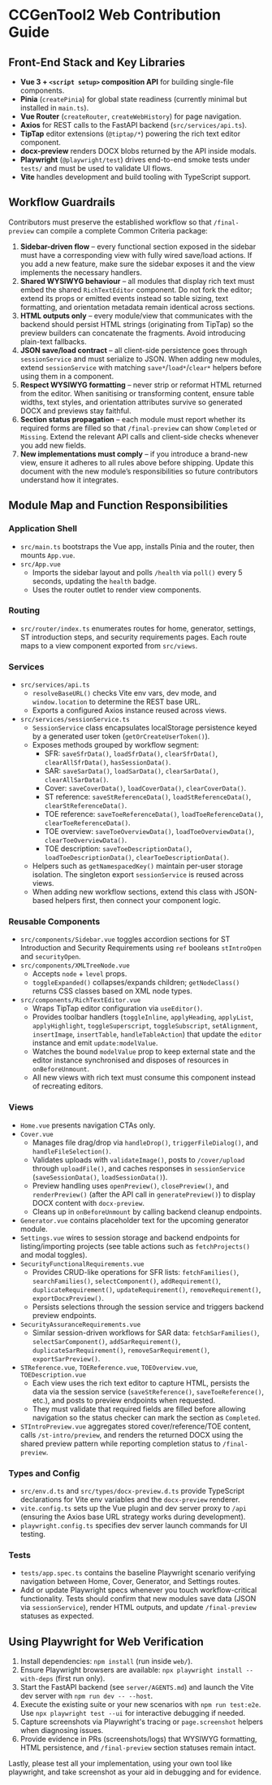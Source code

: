 # CCGenTool2 Web Contribution Guide

## Front-End Stack and Key Libraries
- **Vue 3 + `<script setup>` composition API** for building single-file components.
- **Pinia** (`createPinia`) for global state readiness (currently minimal but installed in `main.ts`).
- **Vue Router** (`createRouter`, `createWebHistory`) for page navigation.
- **Axios** for REST calls to the FastAPI backend (`src/services/api.ts`).
- **TipTap** editor extensions (`@tiptap/*`) powering the rich text editor component.
- **docx-preview** renders DOCX blobs returned by the API inside modals.
- **Playwright** (`@playwright/test`) drives end-to-end smoke tests under `tests/` and must be used to validate UI flows.
- **Vite** handles development and build tooling with TypeScript support.

## Workflow Guardrails
Contributors must preserve the established workflow so that `/final-preview` can compile a complete Common Criteria package:
1. **Sidebar-driven flow** – every functional section exposed in the sidebar must have a corresponding view with fully wired save/load actions. If you add a new feature, make sure the sidebar exposes it and the view implements the necessary handlers.
2. **Shared WYSIWYG behaviour** – all modules that display rich text must embed the shared `RichTextEditor` component. Do not fork the editor; extend its props or emitted events instead so table sizing, text formatting, and orientation metadata remain identical across sections.
3. **HTML outputs only** – every module/view that communicates with the backend should persist HTML strings (originating from TipTap) so the preview builders can concatenate the fragments. Avoid introducing plain-text fallbacks.
4. **JSON save/load contract** – all client-side persistence goes through `sessionService` and must serialize to JSON. When adding new modules, extend `sessionService` with matching `save*`/`load*`/`clear*` helpers before using them in a component.
5. **Respect WYSIWYG formatting** – never strip or reformat HTML returned from the editor. When sanitising or transforming content, ensure table widths, text styles, and orientation attributes survive so generated DOCX and previews stay faithful.
6. **Section status propagation** – each module must report whether its required forms are filled so that `/final-preview` can show `Completed` or `Missing`. Extend the relevant API calls and client-side checks whenever you add new fields.
7. **New implementations must comply** – if you introduce a brand-new view, ensure it adheres to all rules above before shipping. Update this document with the new module’s responsibilities so future contributors understand how it integrates.

## Module Map and Function Responsibilities
### Application Shell
- `src/main.ts` bootstraps the Vue app, installs Pinia and the router, then mounts `App.vue`.
- `src/App.vue`
  - Imports the sidebar layout and polls `/health` via `poll()` every 5 seconds, updating the `health` badge.
  - Uses the router outlet to render view components.

### Routing
- `src/router/index.ts` enumerates routes for home, generator, settings, ST introduction steps, and security requirements pages. Each route maps to a view component exported from `src/views`.

### Services
- `src/services/api.ts`
  - `resolveBaseURL()` checks Vite env vars, dev mode, and `window.location` to determine the REST base URL.
  - Exports a configured Axios instance reused across views.
- `src/services/sessionService.ts`
  - `SessionService` class encapsulates localStorage persistence keyed by a generated user token (`getOrCreateUserToken()`).
  - Exposes methods grouped by workflow segment:
    - SFR: `saveSfrData()`, `loadSfrData()`, `clearSfrData()`, `clearAllSfrData()`, `hasSessionData()`.
    - SAR: `saveSarData()`, `loadSarData()`, `clearSarData()`, `clearAllSarData()`.
    - Cover: `saveCoverData()`, `loadCoverData()`, `clearCoverData()`.
    - ST reference: `saveStReferenceData()`, `loadStReferenceData()`, `clearStReferenceData()`.
    - TOE reference: `saveToeReferenceData()`, `loadToeReferenceData()`, `clearToeReferenceData()`.
    - TOE overview: `saveToeOverviewData()`, `loadToeOverviewData()`, `clearToeOverviewData()`.
    - TOE description: `saveToeDescriptionData()`, `loadToeDescriptionData()`, `clearToeDescriptionData()`.
  - Helpers such as `getNamespacedKey()` maintain per-user storage isolation. The singleton export `sessionService` is reused across views.
  - When adding new workflow sections, extend this class with JSON-based helpers first, then connect your component logic.

### Reusable Components
- `src/components/Sidebar.vue` toggles accordion sections for ST Introduction and Security Requirements using `ref` booleans `stIntroOpen` and `securityOpen`.
- `src/components/XMLTreeNode.vue`
  - Accepts `node` + `level` props.
  - `toggleExpanded()` collapses/expands children; `getNodeClass()` returns CSS classes based on XML node types.
- `src/components/RichTextEditor.vue`
  - Wraps TipTap editor configuration via `useEditor()`.
  - Provides toolbar handlers (`toggleInline`, `applyHeading`, `applyList`, `applyHighlight`, `toggleSuperscript`, `toggleSubscript`, `setAlignment`, `insertImage`, `insertTable`, `handleTableAction`) that update the `editor` instance and emit `update:modelValue`.
  - Watches the bound `modelValue` prop to keep external state and the editor instance synchronised and disposes of resources in `onBeforeUnmount`.
  - All new views with rich text must consume this component instead of recreating editors.

### Views
- `Home.vue` presents navigation CTAs only.
- `Cover.vue`
  - Manages file drag/drop via `handleDrop()`, `triggerFileDialog()`, and `handleFileSelection()`.
  - Validates uploads with `validateImage()`, posts to `/cover/upload` through `uploadFile()`, and caches responses in `sessionService` (`saveSessionData()`, `loadSessionData()`).
  - Preview handling uses `openPreview()`, `closePreview()`, and `renderPreview()` (after the API call in `generatePreview()`) to display DOCX content with `docx-preview`.
  - Cleans up in `onBeforeUnmount` by calling backend cleanup endpoints.
- `Generator.vue` contains placeholder text for the upcoming generator module.
- `Settings.vue` wires to session storage and backend endpoints for listing/importing projects (see table actions such as `fetchProjects()` and modal toggles).
- `SecurityFunctionalRequirements.vue`
  - Provides CRUD-like operations for SFR lists: `fetchFamilies()`, `searchFamilies()`, `selectComponent()`, `addRequirement()`, `duplicateRequirement()`, `updateRequirement()`, `removeRequirement()`, `exportDocxPreview()`.
  - Persists selections through the session service and triggers backend preview endpoints.
- `SecurityAssuranceRequirements.vue`
  - Similar session-driven workflows for SAR data: `fetchSarFamilies()`, `selectSarComponent()`, `addSarRequirement()`, `duplicateSarRequirement()`, `removeSarRequirement()`, `exportSarPreview()`.
- `STReference.vue`, `TOEReference.vue`, `TOEOverview.vue`, `TOEDescription.vue`
  - Each view uses the rich text editor to capture HTML, persists the data via the session service (`saveStReference()`, `saveToeReference()`, etc.), and posts to preview endpoints when requested.
  - They must validate that required fields are filled before allowing navigation so the status checker can mark the section as `Completed`.
- `STIntroPreview.vue` aggregates stored cover/reference/TOE content, calls `/st-intro/preview`, and renders the returned DOCX using the shared preview pattern while reporting completion status to `/final-preview`.

### Types and Config
- `src/env.d.ts` and `src/types/docx-preview.d.ts` provide TypeScript declarations for Vite env variables and the `docx-preview` renderer.
- `vite.config.ts` sets up the Vue plugin and dev server proxy to `/api` (ensuring the Axios base URL strategy works during development).
- `playwright.config.ts` specifies dev server launch commands for UI testing.

### Tests
- `tests/app.spec.ts` contains the baseline Playwright scenario verifying navigation between Home, Cover, Generator, and Settings routes.
- Add or update Playwright specs whenever you touch workflow-critical functionality. Tests should confirm that new modules save data (JSON via `sessionService`), render HTML outputs, and update `/final-preview` statuses as expected.

## Using Playwright for Web Verification
1. Install dependencies: `npm install` (run inside `web/`).
2. Ensure Playwright browsers are available: `npx playwright install --with-deps` (first run only).
3. Start the FastAPI backend (see `server/AGENTS.md`) and launch the Vite dev server with `npm run dev -- --host`.
4. Execute the existing suite or your new scenarios with `npm run test:e2e`. Use `npx playwright test --ui` for interactive debugging if needed.
5. Capture screenshots via Playwright's tracing or `page.screenshot` helpers when diagnosing issues.
6. Provide evidence in PRs (screenshots/logs) that WYSIWYG formatting, HTML persistence, and `/final-preview` section statuses remain intact.

Lastly, please test all your implementation, using your own tool like playwright, and take screenshot as your aid in debugging and for evidence.
